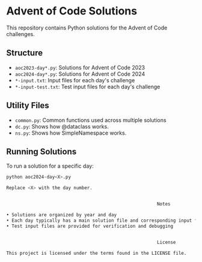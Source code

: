 
# Advent of Code Solutions

This repository contains Python solutions for the Advent of Code challenges.

## Structure

- `aoc2023-day*.py`: Solutions for Advent of Code 2023
- `aoc2024-day*.py`: Solutions for Advent of Code 2024
- `*-input.txt`: Input files for each day's challenge
- `*-input-test.txt`: Test input files for each day's challenge

## Utility Files

- `common.py`: Common functions used across multiple solutions
- `dc.py`: Shows how @dataclass works.
- `ns.py`: Shows how SimpleNamespace works.

## Running Solutions

To run a solution for a specific day:

```bash
python aoc2024-day<X>.py

Replace <X> with the day number.


                                                        Notes

• Solutions are organized by year and day
• Each day typically has a main solution file and corresponding input files
• Test input files are provided for verification and debugging


                                                        License

This project is licensed under the terms found in the LICENSE file.




